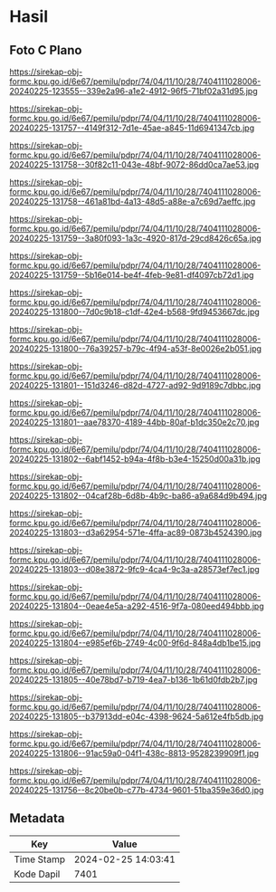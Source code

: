 # Hasil

## Foto C Plano

https://sirekap-obj-formc.kpu.go.id/6e67/pemilu/pdpr/74/04/11/10/28/7404111028006-20240225-123555--339e2a96-a1e2-4912-96f5-71bf02a31d95.jpg

https://sirekap-obj-formc.kpu.go.id/6e67/pemilu/pdpr/74/04/11/10/28/7404111028006-20240225-131757--4149f312-7d1e-45ae-a845-11d6941347cb.jpg

https://sirekap-obj-formc.kpu.go.id/6e67/pemilu/pdpr/74/04/11/10/28/7404111028006-20240225-131758--30f82c11-043e-48bf-9072-86dd0ca7ae53.jpg

https://sirekap-obj-formc.kpu.go.id/6e67/pemilu/pdpr/74/04/11/10/28/7404111028006-20240225-131758--461a81bd-4a13-48d5-a88e-a7c69d7aeffc.jpg

https://sirekap-obj-formc.kpu.go.id/6e67/pemilu/pdpr/74/04/11/10/28/7404111028006-20240225-131759--3a80f093-1a3c-4920-817d-29cd8426c65a.jpg

https://sirekap-obj-formc.kpu.go.id/6e67/pemilu/pdpr/74/04/11/10/28/7404111028006-20240225-131759--5b16e014-be4f-4feb-9e81-df4097cb72d1.jpg

https://sirekap-obj-formc.kpu.go.id/6e67/pemilu/pdpr/74/04/11/10/28/7404111028006-20240225-131800--7d0c9b18-c1df-42e4-b568-9fd9453667dc.jpg

https://sirekap-obj-formc.kpu.go.id/6e67/pemilu/pdpr/74/04/11/10/28/7404111028006-20240225-131800--76a39257-b79c-4f94-a53f-8e0026e2b051.jpg

https://sirekap-obj-formc.kpu.go.id/6e67/pemilu/pdpr/74/04/11/10/28/7404111028006-20240225-131801--151d3246-d82d-4727-ad92-9d9189c7dbbc.jpg

https://sirekap-obj-formc.kpu.go.id/6e67/pemilu/pdpr/74/04/11/10/28/7404111028006-20240225-131801--aae78370-4189-44bb-80af-b1dc350e2c70.jpg

https://sirekap-obj-formc.kpu.go.id/6e67/pemilu/pdpr/74/04/11/10/28/7404111028006-20240225-131802--6abf1452-b94a-4f8b-b3e4-15250d00a31b.jpg

https://sirekap-obj-formc.kpu.go.id/6e67/pemilu/pdpr/74/04/11/10/28/7404111028006-20240225-131802--04caf28b-6d8b-4b9c-ba86-a9a684d9b494.jpg

https://sirekap-obj-formc.kpu.go.id/6e67/pemilu/pdpr/74/04/11/10/28/7404111028006-20240225-131803--d3a62954-571e-4ffa-ac89-0873b4524390.jpg

https://sirekap-obj-formc.kpu.go.id/6e67/pemilu/pdpr/74/04/11/10/28/7404111028006-20240225-131803--d08e3872-9fc9-4ca4-9c3a-a28573ef7ec1.jpg

https://sirekap-obj-formc.kpu.go.id/6e67/pemilu/pdpr/74/04/11/10/28/7404111028006-20240225-131804--0eae4e5a-a292-4516-9f7a-080eed494bbb.jpg

https://sirekap-obj-formc.kpu.go.id/6e67/pemilu/pdpr/74/04/11/10/28/7404111028006-20240225-131804--e985ef6b-2749-4c00-9f6d-848a4db1be15.jpg

https://sirekap-obj-formc.kpu.go.id/6e67/pemilu/pdpr/74/04/11/10/28/7404111028006-20240225-131805--40e78bd7-b719-4ea7-b136-1b61d0fdb2b7.jpg

https://sirekap-obj-formc.kpu.go.id/6e67/pemilu/pdpr/74/04/11/10/28/7404111028006-20240225-131805--b37913dd-e04c-4398-9624-5a612e4fb5db.jpg

https://sirekap-obj-formc.kpu.go.id/6e67/pemilu/pdpr/74/04/11/10/28/7404111028006-20240225-131806--91ac59a0-04f1-438c-8813-9528239909f1.jpg

https://sirekap-obj-formc.kpu.go.id/6e67/pemilu/pdpr/74/04/11/10/28/7404111028006-20240225-131756--8c20be0b-c77b-4734-9601-51ba359e36d0.jpg


## Metadata

| Key        | Value               |
| ---------- | ------------------- |
| Time Stamp | 2024-02-25 14:03:41 |
| Kode Dapil | 7401                |



